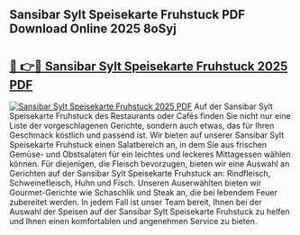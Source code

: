 ## Sansibar Sylt Speisekarte Fruhstuck PDF Download Online 2025 8oSyj

# <h2><a href="http://gcao69.nevu.top/?p=Sansibar+Sylt+Speisekarte+Fruhstuck">🔗 👉🔴 Sansibar Sylt Speisekarte Fruhstuck 2025 PDF</a></h2>

[![Sansibar Sylt Speisekarte Fruhstuck 2025 PDF](https://i.imgur.com/dBaPXMq.png)](http://gcao69.nevu.top/?p=Sansibar+Sylt+Speisekarte+Fruhstuck)
Auf der Sansibar Sylt Speisekarte Fruhstuck des Restaurants oder Cafés finden Sie nicht nur eine Liste der vorgeschlagenen Gerichte, sondern auch etwas, das für Ihren Geschmack köstlich und passend ist. Wir bieten auf unserer Sansibar Sylt Speisekarte Fruhstuck einen Salatbereich an, in dem Sie aus frischen Gemüse- und Obstsalaten für ein leichtes und leckeres Mittagessen wählen können. Für diejenigen, die Fleisch bevorzugen, bieten wir eine Auswahl an Gerichten auf der Sansibar Sylt Speisekarte Fruhstuck an: Rindfleisch, Schweinefleisch, Huhn und Fisch. Unseren Auserwählten bieten wir Gourmet-Gerichte wie Schaschlik und Steak an, die bei lebendem Feuer zubereitet werden. In jedem Fall ist unser Team bereit, Ihnen bei der Auswahl der Speisen auf der Sansibar Sylt Speisekarte Fruhstuck zu helfen und Ihnen einen komfortablen und angenehmen Service zu bieten.
